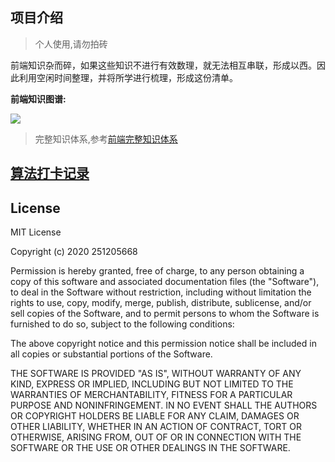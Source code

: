 ## 项目介绍 
> 个人使用,请勿拍砖


前端知识杂而碎，如果这些知识不进行有效数理，就无法相互串联，形成以西。因此利用空闲时间整理，并将所学进行梳理，形成这份清单。



**前端知识图谱:**

![](https://image.yangxiansheng.top/img/20210112124034.png?imglist)


> 完整知识体系,参考[前端完整知识体系](https://www.processon.com/view/link/5c64d495e4b025fe7c964ca0#map)


## [算法打卡记录](https://www.processon.com/mindmap/5fdb5cbee401fd5bc82b2205)


## License

MIT License

Copyright (c) 2020 251205668

Permission is hereby granted, free of charge, to any person obtaining a copy
of this software and associated documentation files (the "Software"), to deal
in the Software without restriction, including without limitation the rights
to use, copy, modify, merge, publish, distribute, sublicense, and/or sell
copies of the Software, and to permit persons to whom the Software is
furnished to do so, subject to the following conditions:

The above copyright notice and this permission notice shall be included in all
copies or substantial portions of the Software.

THE SOFTWARE IS PROVIDED "AS IS", WITHOUT WARRANTY OF ANY KIND, EXPRESS OR
IMPLIED, INCLUDING BUT NOT LIMITED TO THE WARRANTIES OF MERCHANTABILITY,
FITNESS FOR A PARTICULAR PURPOSE AND NONINFRINGEMENT. IN NO EVENT SHALL THE
AUTHORS OR COPYRIGHT HOLDERS BE LIABLE FOR ANY CLAIM, DAMAGES OR OTHER
LIABILITY, WHETHER IN AN ACTION OF CONTRACT, TORT OR OTHERWISE, ARISING FROM,
OUT OF OR IN CONNECTION WITH THE SOFTWARE OR THE USE OR OTHER DEALINGS IN THE
SOFTWARE.
